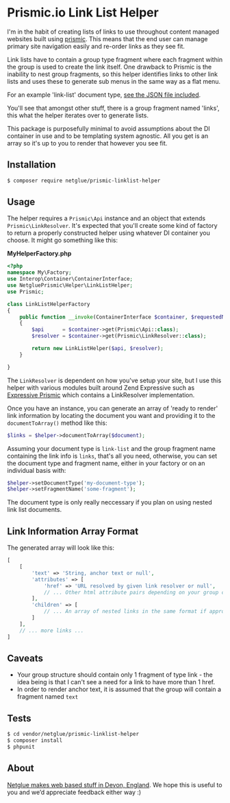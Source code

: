 # Prismic.io Link List Helper

I'm in the habit of creating lists of links to use throughout content managed websites built using [prismic](https://prismic.io). This means that the end user can manage primary site navigation easily and re-order links as they see fit.

Link lists have to contain a group type fragment where each fragment within the group is used to create the link itself. One drawback to Prismic is the inability to nest group fragments, so this helper identifies links to other link lists and uses these to generate sub menus in the same way as a flat menu.

For an example 'link-list' document type, [see the JSON file included](https://github.com/netglue/Prismic-Linklist-Helper/blob/master/data/link-list.json).

You'll see that amongst other stuff, there is a group fragment named 'links', this what the helper iterates over to generate lists.

This package is purposefully minimal to avoid assumptions about the DI container in use and to be templating system agnostic. All you get is an array so it's up to you to render that however you see fit.

## Installation

```bash
$ composer require netglue/prismic-linklist-helper
```

## Usage

The helper requires a `Prismic\Api` instance and an object that extends `Prismic\LinkResolver`. It's expected that you'll create some kind of factory to return a properly constructed helper using whatever DI container you choose. It might go something like this:

**MyHelperFactory.php**

```php
<?php
namespace My\Factory;
use Interop\Container\ContainerInterface;
use NetgluePrismic\Helper\LinkListHelper;
use Prismic;

class LinkListHelperFactory
{
    public function __invoke(ContainerInterface $container, $requestedName, array $options = null)
    {
        $api      = $container->get(Prismic\Api::class);
        $resolver = $container->get(Prismic\LinkResolver::class);

        return new LinkListHelper($api, $resolver);
    }

}
```

The `LinkResolver` is dependent on how you've setup your site, but I use this helper with various modules built around Zend Expressive such as [Expressive Prismic](https://github.com/netglue/Expressive-Prismic) which contains a LinkResolver implementation.

Once you have an instance, you can generate an array of 'ready to render' link information by locating the document you want and providing it to the `documentToArray()` method like this:

```php
$links = $helper->documentToArray($document);
```

Assuming your document type is `link-list` and the group fragment name containing the link info is `links`, that's all you need, otherwise, you can set the document type and fragment name, either in your factory or on an individual basis with:

```php
$helper->setDocumentType('my-document-type');
$helper->setFragmentName('some-fragment');
```

The document type is only really neccessary if you plan on using nested link list documents.

## Link Information Array Format

The generated array will look like this:

```php
[
    [
        'text' => 'String, anchor text or null',
        'attributes' => [
            'href' => 'URL resolved by given link resolver or null',
            // ... Other html attribute pairs depending on your group configuration
        ],
        'children' => [
            // ... An array of nested links in the same format if appropriate
        ]
    ],
    // ... more links ...
]
```


## Caveats

* Your group structure should contain only 1 fragment of type link - the idea being is that I can't see a need for a link to have more than 1 href.
* In order to render anchor text, it is assumed that the group will contain a fragment named `text`

## Tests

```bash
$ cd vendor/netglue/prismic-linklist-helper
$ composer install
$ phpunit
```

## About

[Netglue makes web based stuff in Devon, England](https://netglue.uk). We hope this is useful to you and we’d appreciate feedback either way :)

